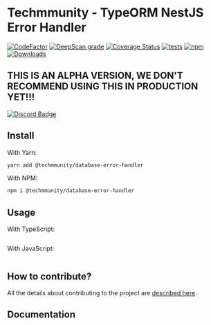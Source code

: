 # Techmmunity - TypeORM NestJS Error Handler

[![CodeFactor](https://www.codefactor.io/repository/github/techmmunity/database-error-handler/badge)](https://www.codefactor.io/repository/github/techmmunity/database-error-handler)
[![DeepScan grade](https://deepscan.io/api/teams/13883/projects/17164/branches/385798/badge/grade.svg)](https://deepscan.io/dashboard#view=project&tid=13883&pid=17164&bid=385798)
[![Coverage Status](https://coveralls.io/repos/github/Techmmunity/database-error-handler/badge.svg?branch=master)](https://coveralls.io/github/Techmmunity/database-error-handler?branch=master)
[![tests](https://github.com/Techmmunity/database-error-handler/workflows/coverage/badge.svg)]()
[![npm](https://img.shields.io/npm/v/@techmmunity/database-error-handler.svg?color=CC3534)](https://www.npmjs.com/package/@techmmunity/database-error-handler)
[![Downloads](https://img.shields.io/npm/dw/@techmmunity/database-error-handler.svg)](https://www.npmjs.com/package/@techmmunity/database-error-handler)

## THIS IS AN ALPHA VERSION, WE DON'T RECOMMEND USING THIS IN PRODUCTION YET!!!

[![Discord Badge](https://img.shields.io/badge/join%20our%20community-7289DA?style=for-the-badge&labelColor=7289DA&logo=discord&logoColor=white)](https://discord.gg/qCJXz6P4qw)

## Install

With Yarn:

```sh
yarn add @techmmunity/database-error-handler
```

With NPM:

```sh
npm i @techmmunity/database-error-handler
```

## Usage

With TypeScript:

```ts

```

With JavaScript:

```js

```

## How to contribute?

All the details about contributing to the project are [described here](https://github.com/techmmunity/database-error-handler/blob/master/CONTRIBUTING.md).

## Documentation
